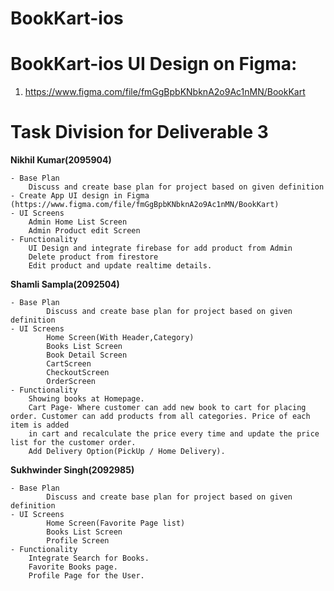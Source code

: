 # BookKart-ios

# BookKart-ios UI Design on Figma:

1. https://www.figma.com/file/fmGgBpbKNbknA2o9Ac1nMN/BookKart

# Task Division for Deliverable 3

**Nikhil Kumar(2095904)**

    - Base Plan
        Discuss and create base plan for project based on given definition
    - Create App UI design in Figma (https://www.figma.com/file/fmGgBpbKNbknA2o9Ac1nMN/BookKart)
    - UI Screens
        Admin Home List Screen
        Admin Product edit Screen
    - Functionality
        UI Design and integrate firebase for add product from Admin
        Delete product from firestore
        Edit product and update realtime details.
        
**Shamli Sampla(2092504)**

    - Base Plan
            Discuss and create base plan for project based on given definition
    - UI Screens
            Home Screen(With Header,Category)
            Books List Screen 
            Book Detail Screen
            CartScreen
            CheckoutScreen
            OrderScreen
    - Functionality
        Showing books at Homepage.
        Cart Page- Where customer can add new book to cart for placing order. Customer can add products from all categories. Price of each item is added 
        in cart and recalculate the price every time and update the price list for the customer order.
        Add Delivery Option(PickUp / Home Delivery).
        
   **Sukhwinder Singh(2092985)**

    - Base Plan
            Discuss and create base plan for project based on given definition
    - UI Screens
            Home Screen(Favorite Page list)
            Books List Screen 
            Profile Screen
    - Functionality
        Integrate Search for Books.
        Favorite Books page.
        Profile Page for the User.
